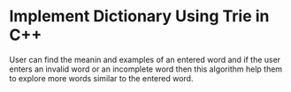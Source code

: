  # Implement Dictionary Using Trie in C++

  User can find the meanin and examples of an entered word and if the user enters an invalid word or an incomplete word then this algorithm help them to explore more words similar to the entered word. 
